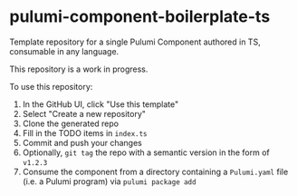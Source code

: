 # pulumi-component-boilerplate-ts

Template repository for a single Pulumi Component authored in TS, consumable in any language.

This repository is a work in progress.

To use this repository:

1. In the GitHub UI, click "Use this template"
1. Select "Create a new repository"
1. Clone the generated repo
1. Fill in the TODO items in `index.ts`
1. Commit and push your changes
1. Optionally, `git tag` the repo with a semantic version in the form of `v1.2.3`
1. Consume the component from a directory containing a `Pulumi.yaml` file (i.e. a Pulumi program) via `pulumi package add`
